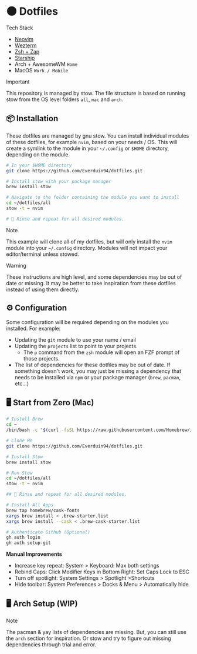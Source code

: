 # 🌑 Dotfiles

Tech Stack
- [Neovim](https://github.com/Everduin94/dotfiles/tree/main/all/nvim/.config/nvim)
- [Wezterm](https://github.com/Everduin94/dotfiles/tree/main/all/wezterm/.config/wezterm)
- [Zsh + Zap](https://github.com/Everduin94/dotfiles/tree/main/all/zsh/.config/zsh)
- [Starship](https://github.com/Everduin94/dotfiles/tree/main/all/starship/.config/starship)
- Arch + AwesomeWM `Home`
- MacOS `Work / Mobile`

> [!IMPORTANT]
> This repository is managed by stow. The file structure is based on running stow from the OS level folders `all`, `mac` and `arch`.


## 📦 Installation

These dotfiles are managed by gnu stow. You can install individual modules of these dotfiles, for example `nvim`, based on your needs / OS. This will create a symlink to the module in your `~/.config` or `$HOME` directory, depending on the module.

```sh
# In your $HOME directory
git clone https://github.com/Everduin94/dotfiles.git

# Install stow with your package manager
brew install stow

# Navigate to the folder containing the module you want to install
cd ~/dotfiles/all
stow -t ~ nvim

# 🔄 Rinse and repeat for all desired modules.
```

> [!NOTE]
> This example will clone all of my dotfiles, but will only install the `nvim` module into your `~/.config` directory. Modules will not impact your editor/terminal unless stowed.

> [!WARNING]
> These instructions are high level, and some dependencies may be out of date or missing. It may be better to take inspiration from these dotfiles instead of using them directly.

## ⚙️ Configuration

Some configuration will be required depending on the modules you installed. For example:

- Updating the `git` module to use your name / email
- Updating the `projects` list to point to your projects.
  - The `p` command from the `zsh` module will open an FZF prompt of those projects.
- The list of dependencies for these dotfiles may be out of date. If something doesn't work, you may just be missing a dependency that needs to be installed via `npm` or your package manager (`brew`, `pacman`, etc...)

## 🖥️ Start from Zero (Mac)

```sh
# Install Brew
cd ~
/bin/bash -c "$(curl -fsSL https://raw.githubusercontent.com/Homebrew/install/HEAD/install.sh)"

# Clone Me
git clone https://github.com/Everduin94/dotfiles.git

# Install Stow
brew install stow

# Run Stow
cd ~/dotfiles/all
stow -t ~ nvim

## 🔄 Rinse and repeat for all desired modules.

# Install All Apps
brew tap homebrew/cask-fonts
xargs brew install < .brew-starter.list
xargs brew install --cask < .brew-cask-starter.list

# Authenticate Github (Optional)
gh auth login
gh auth setup-git
```


**Manual Improvements**
- Increase key repeat: System > Keyboard: Max both settings
- Rebind Caps: Click Modifier Keys in Bottom Right: Set Caps Lock to ESC
- Turn off spotlight: System Settings > Spotlight >Shortcuts
- Hide toolbar: System Preferences > Docks & Menu > Automatically hide

## 🖥️ Arch Setup (WIP)


> [!NOTE]
> The pacman & yay lists of dependencies are missing. But, you can still use the `arch` section for inspiration. Or stow and try to figure out missing dependencies through trial and error.
